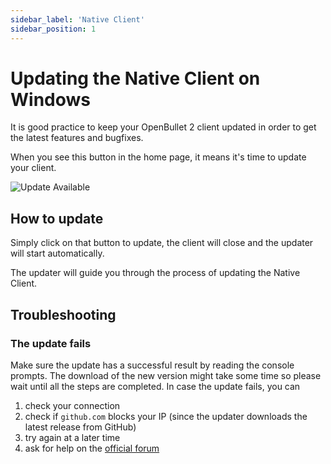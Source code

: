 ```yaml
---
sidebar_label: 'Native Client'
sidebar_position: 1
---
```


# Updating the Native Client on Windows
It is good practice to keep your OpenBullet 2 client updated in order to get the latest features and bugfixes.

When you see this button in the home page, it means it's time to update your client.

![Update Available](/img/updating/native-client/notification.png)

## How to update
Simply click on that button to update, the client will close and the updater will start automatically.

The updater will guide you through the process of updating the Native Client.

## Troubleshooting
### The update fails
Make sure the update has a successful result by reading the console prompts. The download of the new version might take some time so please wait until all the steps are completed. In case the update fails, you can
1. check your connection
2. check if `github.com` blocks your IP (since the updater downloads the latest release from GitHub)
3. try again at a later time
4. ask for help on the [official forum](https://discourse.openbullet.dev)
